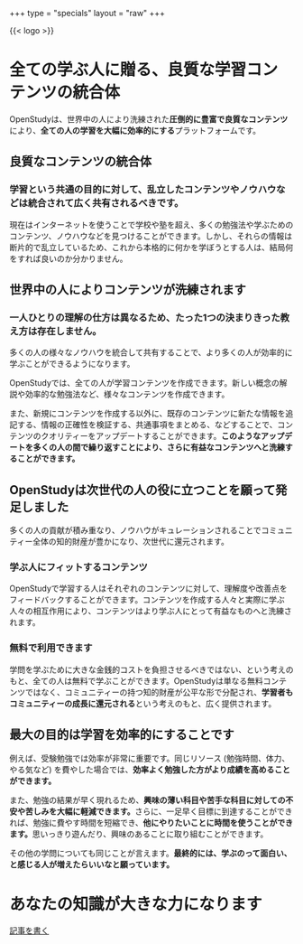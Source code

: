 +++
type = "specials"
layout = "raw"
+++

<div class="wrapper top">
    <div class="container top2">
        {{< logo >}}
        <h1><span>全ての学ぶ人に贈る<span class="dot">、</span></span><span>良質な学習コンテンツの統合体</span></h1>
        <p>OpenStudyは、世界中の人により洗練された<strong>圧倒的に豊富で良質なコンテンツ</strong>により、<strong>全ての人の学習を大幅に効率的にする</strong>プラットフォームです。</p>
    </div>
</div>
<div class="wrapper">
    <div class="container">
        <h2><span>良質なコンテンツの</span><span>統合体</span></h2>
        <h3>学習という共通の目的に対して、乱立したコンテンツやノウハウなどは統合されて広く共有されるべきです。</h3>
        <p>現在はインターネットを使うことで学校や塾を超え、多くの勉強法や学ぶためのコンテンツ、ノウハウなどを見つけることができます。しかし、それらの情報は断片的で乱立しているため、これから本格的に何かを学ぼうとする人は、結局何をすれば良いのか分かりません。</p>
    </div>
</div>
<div class="wrapper green">
    <div class="container">
        <h2><span>世界中の人により</span><span>コンテンツが</span><span>洗練されます</span></h2>
        <h3>一人ひとりの理解の仕方は異なるため、たった1つの決まりきった教え方は存在しません。</h3>
        <p>多くの人の様々なノウハウを統合して共有することで、より多くの人が効率的に学ぶことができるようになります。</p>
        <p>OpenStudyでは、全ての人が学習コンテンツを作成できます。新しい概念の解説や効率的な勉強法など、様々なコンテンツを作成できます。</p>
        <p>また、新規にコンテンツを作成する以外に、既存のコンテンツに新たな情報を追記する、情報の正確性を検証する、共通事項をまとめる、などすることで、コンテンツのクオリティーをアップデートすることができます。<strong>このようなアップデートを多くの人の間で繰り返すことにより、さらに有益なコンテンツへと洗練することができます。</strong></p>
    </div>
</div>
<div class="wrapper">
    <div class="container">
        <h2>OpenStudyは次世代の人の役に立つことを願って発足しました</h2>
        <p>多くの人の貢献が積み重なり、ノウハウがキュレーションされることでコミュニティー全体の知的財産が豊かになり、次世代に還元されます。</p>
        <h3>学ぶ人にフィットするコンテンツ</h3>
        <p>OpenStudyで学習する人はそれぞれのコンテンツに対して、理解度や改善点をフィードバックすることができます。コンテンツを作成する人々と実際に学ぶ人々の相互作用により、コンテンツはより学ぶ人にとって有益なものへと洗練されます。</p>
        <h3>無料で利用できます</h3>
        <p>学問を学ぶために大きな金銭的コストを負担させるべきではない、という考えのもと、全ての人は無料で学ぶことができます。OpenStudyは単なる無料コンテンツではなく、コミュニティーの持つ知的財産が公平な形で分配され、<strong>学習者もコミュニティーの成長に還元される</strong>という考えのもと、広く提供されます。</p>
    </div>
</div>
<div class="wrapper blue">
    <div class="container">
        <h2><span>最大の目的は学習を</span><span>効率的にすることです</span></h2>
        <p>例えば、受験勉強では効率が非常に重要です。同じリソース (勉強時間、体力、やる気など) を費やした場合では、<strong>効率よく勉強した方がより成績を高めることができます。</strong><p>また、勉強の結果が早く現れるため、<strong>興味の薄い科目や苦手な科目に対しての不安や苦しみを大幅に軽減できます。</strong>さらに、一足早く目標に到達することができれば、勉強に費やす時間を短縮でき、<strong>他にやりたいことに時間を使うことができます。</strong>思いっきり遊んだり、興味のあることに取り組むことができます。</p>
        <p>その他の学問についても同じことが言えます。<strong>最終的には、学ぶのって面白い、と感じる人が増えたらいいなと願っています。</strong></p>
    </div>
</div>
<div class="wrapper">
    <div class="container last">
        <h1><span>あなたの知識が</span><span>大きな力になります</span></h1>
        <a href="<?php echo $path . 'contribute/'; ?>" class="contribute">記事を書く</a>
    </div>
</div>

